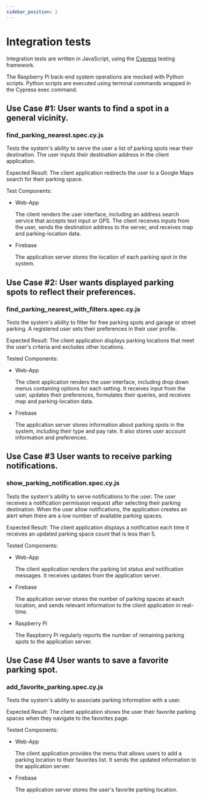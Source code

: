 ```yaml
---
sidebar_position: 2
---
```

# Integration tests

Integration tests are written in JavaScript, using the [Cypress](https://cypress.io/) testing framework.

The Raspberry Pi back-end system operations are mocked with Python scripts. Python scripts are executed using terminal commands wrapped in the Cypress exec command.

## Use Case #1: User wants to find a spot in a general vicinity.

### **find_parking_nearest.spec.cy.js**

Tests the system's ability to serve the user a list of parking spots near their destination. The user inputs their destination address in the client application.

Expected Result: The client application redirects the user to a Google Maps search for their parking space.

Test Components:
* Web-App

	The client renders the user interface, including an address search service that accepts text input or GPS. The client receives inputs from the user, sends the destination address to the server, and receives map and parking-location data. 

* Firebase

	The application server stores the location of each parking spot in the system.

## Use Case #2: User wants displayed parking spots to reflect their preferences.

### **find_parking_nearest_with_filters.spec.cy.js**

Tests the system's ability to filter for free parking spots and garage or street parking. A registered user sets their preferences in their user profile.

Expected Result: The client application displays parking locations that meet the user's criteria and excludes other locations.

Tested Components:
* Web-App

	The client application renders the user interface, including drop down menus containing options for each setting. It receives input from the user, updates their preferences, formulates their queries, and receives map and parking-location data.

* Firebase

	The application server stores information about parking spots in the system, including their type and pay rate. It also stores user account information and preferences.

## Use Case #3 User wants to receive parking notifications.

### **show_parking_notification.spec.cy.js**

Tests the system's ability to serve notifications to the user. The user receives a notification permission request after selecting their parking destination. When the user allow notifications, the application creates an alert when there are a low number of available parking spaces.

Expected Result: The client application displays a notification each time it receives an updated parking space count that is less than 5.

Tested Components:
* Web-App

	The client application renders the parking lot status and notification messages. It receives updates from the application server.

* Firebase

	The application server stores the number of parking spaces at each location, and sends relevant information to the client application in real-time.

* Raspberry Pi

	The Raspberry Pi regularly reports the number of remaining parking spots to the application server.

## Use Case #4 User wants to save a favorite parking spot.

### **add_favorite_parking.spec.cy.js**

Tests the system's ability to associate parking information with a user.

Expected Result: The client application shows the user their favorite parking spaces when they navigate to the favorites page.

Tested Components:
* Web-App

	The client application provides the menu that allows users to add a parking location to their favorites list. It sends the updated information to the application server.

* Firebase

	The application server stores the user's favorite parking location.

